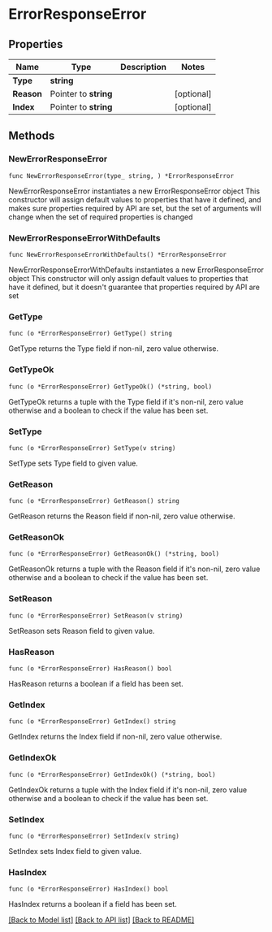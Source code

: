 # ErrorResponseError

## Properties

Name | Type | Description | Notes
------------ | ------------- | ------------- | -------------
**Type** | **string** |  | 
**Reason** | Pointer to **string** |  | [optional] 
**Index** | Pointer to **string** |  | [optional] 

## Methods

### NewErrorResponseError

`func NewErrorResponseError(type_ string, ) *ErrorResponseError`

NewErrorResponseError instantiates a new ErrorResponseError object
This constructor will assign default values to properties that have it defined,
and makes sure properties required by API are set, but the set of arguments
will change when the set of required properties is changed

### NewErrorResponseErrorWithDefaults

`func NewErrorResponseErrorWithDefaults() *ErrorResponseError`

NewErrorResponseErrorWithDefaults instantiates a new ErrorResponseError object
This constructor will only assign default values to properties that have it defined,
but it doesn't guarantee that properties required by API are set

### GetType

`func (o *ErrorResponseError) GetType() string`

GetType returns the Type field if non-nil, zero value otherwise.

### GetTypeOk

`func (o *ErrorResponseError) GetTypeOk() (*string, bool)`

GetTypeOk returns a tuple with the Type field if it's non-nil, zero value otherwise
and a boolean to check if the value has been set.

### SetType

`func (o *ErrorResponseError) SetType(v string)`

SetType sets Type field to given value.


### GetReason

`func (o *ErrorResponseError) GetReason() string`

GetReason returns the Reason field if non-nil, zero value otherwise.

### GetReasonOk

`func (o *ErrorResponseError) GetReasonOk() (*string, bool)`

GetReasonOk returns a tuple with the Reason field if it's non-nil, zero value otherwise
and a boolean to check if the value has been set.

### SetReason

`func (o *ErrorResponseError) SetReason(v string)`

SetReason sets Reason field to given value.

### HasReason

`func (o *ErrorResponseError) HasReason() bool`

HasReason returns a boolean if a field has been set.

### GetIndex

`func (o *ErrorResponseError) GetIndex() string`

GetIndex returns the Index field if non-nil, zero value otherwise.

### GetIndexOk

`func (o *ErrorResponseError) GetIndexOk() (*string, bool)`

GetIndexOk returns a tuple with the Index field if it's non-nil, zero value otherwise
and a boolean to check if the value has been set.

### SetIndex

`func (o *ErrorResponseError) SetIndex(v string)`

SetIndex sets Index field to given value.

### HasIndex

`func (o *ErrorResponseError) HasIndex() bool`

HasIndex returns a boolean if a field has been set.


[[Back to Model list]](../README.md#documentation-for-models) [[Back to API list]](../README.md#documentation-for-api-endpoints) [[Back to README]](../README.md)


